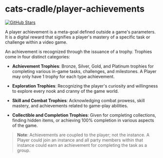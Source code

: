 # cats-cradle/player-achievements

[![GitHub Stars](https://img.shields.io/github/stars/hxtree/cats-cradle?style=social)](https://github.com/hxtree/cats-cradle/stargazers)

A player achievement is a meta-goal defined outside a game's parameters. It is a
digital reward that signifies a player's mastery of a specific task or challenge
within a video game.

An achievement is recognized through the issuance of a trophy. Trophies come in
four distinct categories:

- **Achievement Trophies**: Bronze, Silver, Gold, and Platinum trophies for
  completing various in-game tasks, challenges, and milestones. A Player may
  only have 1 trophy for each type achievement.

- **Exploration Trophies**: Recognizing the player's curiosity and willingness
  to explore every nook and cranny of the game world.

- **Skill and Combat Trophies**: Acknowledging combat prowess, skill mastery,
  and achievements related to game-play abilities.

- **Collectible and Completion Trophies**: Given for completing collections,
  finding hidden items, or achieving 100% completion in various aspects of the
  game.

> **Note**: Achievements are coupled to the player; not the instance. A Player
> could join an instance and all party members within that instance could earn
> an achievement for completing the task as a group.
